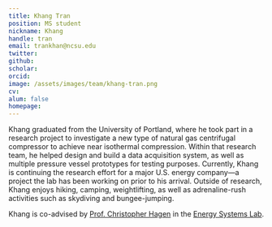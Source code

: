 ```yaml
---
title: Khang Tran
position: MS student
nickname: Khang
handle: tran
email: trankhan@ncsu.edu
twitter:
github:
scholar:
orcid:
image: /assets/images/team/khang-tran.png
cv:
alum: false
homepage:
---
```

Khang graduated from the University of Portland, where he took part in a research project to investigate a new type of natural gas centrifugal compressor to achieve near isothermal compression. Within that research team, he helped design and build a data acquisition system, as well as multiple pressure vessel prototypes for testing purposes. Currently, Khang is continuing the research effort for a major U.S. energy company—a project the lab has been working on prior to his arrival. Outside of research, Khang enjoys hiking, camping, weightlifting, as well as adrenaline-rush activities such as skydiving and bungee-jumping.

Khang is co-advised by [Prof. Christopher Hagen](http://osucascades.edu/energy-systems-lab/dr-christopher-hagen) in the [Energy Systems Lab].


[North Carolina State University]: http://ncsu.edu/
[Department of Computer Science]: http://mime.ncsu.edu
[Energy Systems Lab]: http://osucascades.edu/energy-systems-lab/

